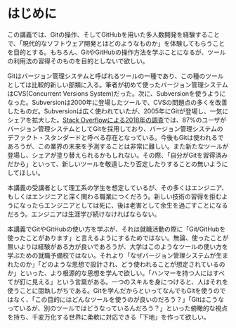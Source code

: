 # はじめに

この講義では、Gitの操作、そしてGitHubを用いた多人数開発を経験することで、「現代的なソフトウェア開発とはどのようなものか」を体験してもらうことを目的とする。もちろん、GitやGitHubの操作方法を学ぶことになるが、ツールの利用法の習得そのものを目的としないで欲しい。

Gitはバージョン管理システムと呼ばれるツールの一種であり、この種のツールとしては比較的新しい部類に入る。筆者が初めて使ったバージョン管理システムはCVS(Concurrent Versions System)だった。次に、Subversionを使うようになった。Subversionは2000年に登場したツールで、CVSの問題点の多くを改善したものだ。Subversionは広く使われていたが、2005年にGitが登場し、一気にシェアを拡大した。[Stack Overflowによる2018年の調査](https://insights.stackoverflow.com/survey/2018#work-_-version-control)では、87%のユーザがバージョン管理システムとしてGitを採用しており、バージョン管理システムのデファクト・スタンダードと呼べる存在となっている。今後もGitは使われるであろうが、この業界の未来を予測することは非常に難しい。また新たなツールが登場し、シェアが塗り替えられるかもしれない。その際、「自分がGitを習得済みだから」といって、新しいツールを敬遠したり否定したりすることの無いようにしてほしい。

本講義の受講者として理工系の学生を想定しているが、その多くはエンジニア、もしくはエンジニアと深く関わる職業につくだろう。新しい技術の習得を拒むようになったらエンジニアとしては死に、後は老害として余生を過ごすことになるだろう。エンジニアは生涯学び続けなければならない。

本講義でGitやGitHubの使い方を学ぶが、それは就職活動の際に「Git/GitHubを使ったことがあります」と言えるようにするためではない。無論、使ったことが無いよりは経験がある方が良いであろうが、大学はこのようなツールの使い方を学ぶための就職予備校ではない。それより「なぜバージョン管理システムが生まれたのか」「どのような思想で設計され、どう使われることが想定されているのか」といった、より根源的な思想を学んで欲しい。「ハンマーを持つ人にはすべてが釘に見える」という言葉がある。一つのスキルを身につけると、人はそれを使うことに固執しがちである。Gitを学んだからといってなんでもGitを使うのではなく、「この目的にはどんなツールを使うのが良いのだろう？」「Gitはこうなっているが、別のツールではどうなっているんだろう？」といった俯瞰的な視点を持ち、千変万化する世界に柔軟に対応できる「下地」を作って欲しい。
